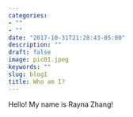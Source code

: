 ```yaml
---
categories:
- ""
- ""
date: "2017-10-31T21:28:43-05:00"
description: ""
draft: false
image: pic01.jpeg
keywords: ""
slug: blog1
title: Who am I?
---
```


Hello! My name is Rayna Zhang!